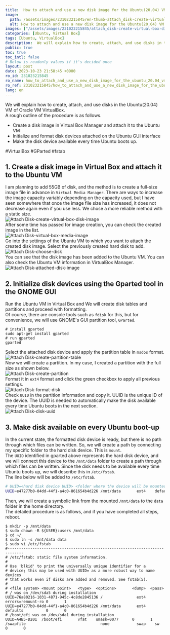 ```yaml
---
title:  How to attach and use a new disk image for the Ubuntu(20.04) VM in Oracle VM VirtualBox
image:
  path: /assets/images/231023215845/en-thumb-attach_disk-create-virtual-box-disk-image.png
  alt: How to attach and use a new disk image for the Ubuntu(20.04) VM in Oracle VM VirtualBox
images: ["/assets/images/231023215845/attach_disk-create-virtual-box-disk-image.png", "/assets/images/231023215845/attach_disk-virtual-box-media-image.png", "/assets/images/231023215845/attach_disk-choose-disk.png", "/assets/images/231023215845/attach_disk-attached-disk-image.png", "/assets/images/231023215845/attach_disk-create-partition-table.png", "/assets/images/231023215845/attach_disk-create-partition.png", "/assets/images/231023215845/attach_disk-format-disk.png", "/assets/images/231023215845/attach_disk-disk-uuid.png"]
categories: [Ubuntu, Virtual Box]
tags: [Ubuntu, VirtualBox]
description:  We will explain how to create, attach, and use disks in the Ubuntu(20.04) VM of Oracle VM VirtualBox. A rough outline of the procedure is as follows. #VirtualBox #GParted #fstab
public: true
toc: true
toc_intl: false
# Below is readonly values if it's decided once
layout: post
date: 2023-10-23 21:58:45 +0900
ro_id: 231023215845
ro_name: how_to_attach_and_use_a_new_disk_image_for_the_ubuntu_20.04_vm_in_oracle_vm_virtualbox
ro_ref: 231023215845/how_to_attach_and_use_a_new_disk_image_for_the_ubuntu_20.04_vm_in_oracle_vm_virtualbox
lang: en
---
```

We will explain how to create, attach, and use disks in the Ubuntu(20.04) VM of Oracle VM VirtualBox.  
A rough outline of the procedure is as follows.  
- Create a disk image in Virtual Box Manager and attach it to the Ubuntu VM
- Initialize and format disk devices attached on the Ubuntu GUI interface
- Make the disk device available every time Ubuntu boots up.

#VirtualBox #GParted #fstab  
## 1. Create a disk image in Virtual Box and attach it to the Ubuntu VM
I am planning to add 55GB of disk, and the method is to create a full-size image file in advance in `Virtual Media Manager`. There are ways to increase the image capacity variably depending on the capacity used, but I have seen somewhere that once the image file size has increased, it does not decrease again even if you use less. We chose a more reliable method with a static size.  
![Attach Disk-create-virtual-box-disk-image](/assets/images/231023215845/attach_disk-create-virtual-box-disk-image.png)  
After some time has passed for image creation, you can check the created image in the list.  
![Attach Disk-virtual-box-media-image](/assets/images/231023215845/attach_disk-virtual-box-media-image.png)  
Go into the settings of the Ubuntu VM to which you want to attach the created disk image. Select the previously created hard disk to add.  
![Attach Disk-choose-disk](/assets/images/231023215845/attach_disk-choose-disk.png)  
You can see that the disk image has been added to the Ubuntu VM. You can also check the Ubuntu VM information in VirtualBox Manager.  
![Attach Disk-attached-disk-image](/assets/images/231023215845/attach_disk-attached-disk-image.png)  
## 2. Initialize disk devices using the Gparted tool in the GNOME GUI
Run the Ubuntu VM in Virtual Box  and We will create disk tables and partitions and proceed with formatting.  
Of course, there are console tools such as `fdisk` for this, but for convenience, we will use GNOME's GUI partition tool, `GParted`.  

```shell
# install gparted
sudo apt-get install gparted
# run gparted
gparted
```
Select the attached disk device and apply the partition table in `msdos` format.  
![Attach Disk-create-partition-table](/assets/images/231023215845/attach_disk-create-partition-table.png)  
Now we will create a partition. In my case, I created a partition with the full size as shown below.  
![Attach Disk-create-partition](/assets/images/231023215845/attach_disk-create-partition.png)  
Format it in `ext4` format and click the green checkbox to apply all previous settings.  
![Attach Disk-format-disk](/assets/images/231023215845/attach_disk-format-disk.png)  
Check `UUID` in the partition information and copy it. UUID is the unique ID of the device. The UUID is needed to automatically make the disk available every time Ubuntu boots in the next section.  
![Attach Disk-disk-uuid](/assets/images/231023215845/attach_disk-disk-uuid.png)  
## 3. Make disk available on every Ubuntu boot-up
In the current state, the formatted disk device is ready, but there is no path through which files can be written. So, we will create a path by connecting my specific folder to the hard disk device. This is `mount`.  
The `UUID` identified in gparted above represents the hard disk device, and we will connect this device to the `/mnt/data` folder to create a path through which files can be written. Since the disk needs to be available every time Ubuntu boots up, we will describe this in `/etc/fstab`.  
The line below will be added to `/etc/fstab`.  

```bash
# UUID=<hard disk device UUID> <folder where the device will be mounted> ext4    defaults          0       0 
UUID=e47277b0-04dd-44f1-a4c0-861654b4d226 /mnt/data       ext4    defaults          0       0 
```
Then, we will create a symbolic link from the mounted `/mnt/data` to the `data` folder in the home directory.  
The detailed procedure is as follows, and if you have completed all steps, reboot.  

```shell
$ mkdir -p /mnt/data
$ sudo chown -R ${USER}:users /mnt/data
$ cd ~/
$ sudo ln -s /mnt/data data
$ sudo vi /etc/fstab  
#-----------------------------------------------------------------------------
# /etc/fstab: static file system information.
#
# Use 'blkid' to print the universally unique identifier for a
# device; this may be used with UUID= as a more robust way to name devices
# that works even if disks are added and removed. See fstab(5).
#
# <file system> <mount point>   <type>  <options>       <dump>  <pass>
# / was on /dev/sda5 during installation
UUID=76a80216-1031-4871-945c-4c8de2845136 /               ext4    errors=remount-ro 0       1
UUID=e47277b0-04dd-44f1-a4c0-861654b4d226 /mnt/data       ext4    defaults          0       0 
# /boot/efi was on /dev/sda1 during installation
UUID=A4B5-D201  /boot/efi       vfat    umask=0077      0       1
/swapfile                                 none            swap    sw              0       0
```

